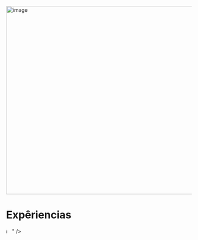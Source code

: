 <img width="512" height="512" alt="image" src="https://github.com/user-attachments/assets/47b82455-34d8-4ec2-8562-ef36985807e3" />

# Expêriencias

<img width="12" height="12" alt="image" src="https://github.com/user-attachments/assets/97c064f2-efac-42e9-a046-59b47df27e9b" />
" />

